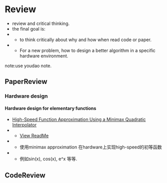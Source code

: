 # Review
- review and critical thinking.
- the final goal is:
- - to think critically about why and how when read code or paper.
- - For a new problem, how to design a better algorithm in a specific hardware environment. 

note:use youdao note.

## PaperReview

### Hardware design 

#### Hardware design for elementary functions

- [High-Speed Function Approximation Using a Minimax Quadratic Interpolator](https://ieeexplore.ieee.org/abstract/document/1388195)
- - [View ReadMe](./PaperReview/hardware-design/High-Speed%20Function%20Approximation%20Using%20a%20Minimax%20Quadratic%20Interpolator/README.md)
- - 使用minimax approximation 在hardware上实现high-speed的初等函数
- - 例如sin(x), cos(x), e^x 等等.

## CodeReview

